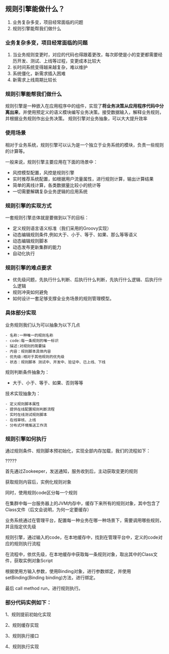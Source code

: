 ## 规则引擎能做什么？
1. 业务复杂多变，项目经常面临的问题
2. 规则引擎能帮我们做什么

### 业务复杂多变，项目经常面临的问题
1. 当业务规则变更时，对应的代码也得跟着更改，每次即使是小的变更都需要经历开发、测试、上线等过程，变更成本比较大
2. 长时间系统变得越来越复杂，难以维护
3. 系统僵化，新需求插入困难
4. 新需求上线周期比较长

### 规则引擎能帮我们做什么
  规则引擎是一种嵌入在应用程序中的组件，实现了**将业务决策从应用程序代码中分离出来**，并使用预定义的语义模块编写业务决策。接受数据输入，解释业务规则，并根据业务规则作出业务决策。
  规则引擎对业务抽象，可以大大提升效率

### 使用场景
相对于业务系统，规则引擎可以认为是一个独立于业务系统的模块，负责一些规则的计算等。

一般来说，规则引擎主要应用在下面的场景中：
- 风控模型配置，风控是规则引擎
- 实时推荐系统配置，如根据用户流量属性，进行规则计算，输出计算结果
- 简单的离线计算，各类数据量比较小的统计等
- 一切需要解耦复杂业务逻辑的应用系统

### 规则引擎的实现方式
一套规则引擎总体就是要做到以下的目标：
- 定义规则语言语义标准（我们采用的Groovy实现）
- 动态编辑规则条件,例如大于、小于、等于、如果、那么等等语义
- 动态编辑规则脚本
- 动态发布更新集群的能力
- 自动化执行
### 规则引擎的难点要求
- 优先级问题，先执行什么判断、后执行什么判断，先执行什么逻辑、后执行什么逻辑
- 规则冲突如何避免
- 如何设计一套足够支撑全业务场景的规则管理模型。
### 具体部分实现

业务规则我们认为可以抽象为以下几点

    - 名称:一种唯一的规则名称
    - code:每一条规则的唯一标识
    - 描述:对规则的简要描
    - 内容：规则脚本具体内容
    - 优先级:相对于其他规则的优先级
    - 状态：规则脚本 测试中、开发中、验证中、已上线、下线

规则判断条件抽象为：
  - 大于、小于、等于、如果、否则等等

技术实现抽象为：

    - 定义规则脚本属性
    - 提供在线配置规则判断流程
    - 实时在线测试规则脚本
    - 在线审核、上线
    - 分布式环境推送工作流

### 规则引擎如何执行
通过规则条件、规则脚本预初始化，实现全部内存加载，我们的流程如下：

?????

首先通过Zookeeper，发送通知，服务收到后，主动获取变更的规则

获取规则内容后，实例化规则对象

同时，使用规则code区分每一个规则

在集群中每一台服务器上的JVM内存中，缓存下来所有的规则对象，其中包含了Class文件（后文会说明，为何一定要缓存）

业务系统通过在管理平台，配置每一种业务在哪一种场景下，需要调用哪些规则，并且指定优先级

规则引擎，通过输入的code，在本地缓存中，找到在管理平台中，定义的code对应的规则执行流程

在流程中，依优先级，在本地缓存中获取每一条规则对象，取出其中的Class文件，获取实例对象Script

根据使用方输入参数，使用Binding对象，进行参数绑定，并使用setBinding(Binding binding)方法，进行绑定。

最后 call method run，进行规则执行。

### 部分代码实例如下：

1、规则提前初始化实现

2、规则缓存实现

3、规则执行接口

4、规则执行实现
